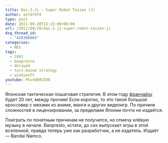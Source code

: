 ```yaml
---
title: Dai-2-Ji – Super Robot Taisen (J)
author: asfdfdfd
type: post
date: 2011-09-20T15:25:00+00:00
url: /2011/09/20/dai-2-ji-super-robot-taisen-j/
dsq_thread_id:
  - "420386065"
categories:
  - NES
tags:
  - 1991
  - banpresto
  - delayed
  - turn-based strategy
  - winkysoft
youtube: Phvn9B9CEU0
---
```

Японская тактическая пошаговая стратегия. В этом году [франчайзу][1] будет 20 лет, между прочим! Если коротко, то это такой большой кроссовер с мехами из аниме, манги и других видеоигр. По причине сложностей в лицензировании, за пределами Японии почти не издаётся.

Поиграть по понятным причинам не получится, но отмечу клёвую музыку в начале. Banpresto, кстати, до сих выпускает игры в этой вселенной, правда теперь уже как разработчик, а не издатель. Издаёт — Bandai Namco.

 [1]: http://en.wikipedia.org/wiki/Super_Robot_Wars